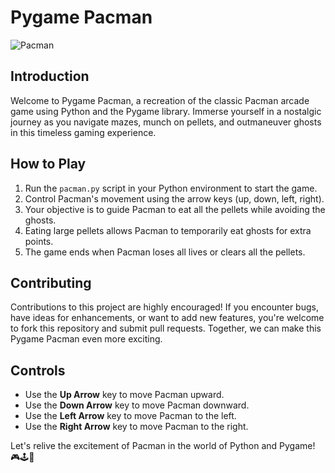 # Pygame Pacman

![Pacman](https://i.imgur.com/i91Pe.jpeg)

## Introduction

Welcome to Pygame Pacman, a recreation of the classic Pacman arcade game using Python and the Pygame library. Immerse yourself in a nostalgic journey as you navigate mazes, munch on pellets, and outmaneuver ghosts in this timeless gaming experience.

## How to Play

1. Run the `pacman.py` script in your Python environment to start the game.
2. Control Pacman's movement using the arrow keys (up, down, left, right).
3. Your objective is to guide Pacman to eat all the pellets while avoiding the ghosts.
4. Eating large pellets allows Pacman to temporarily eat ghosts for extra points.
5. The game ends when Pacman loses all lives or clears all the pellets.

## Contributing

Contributions to this project are highly encouraged! If you encounter bugs, have ideas for enhancements, or want to add new features, you're welcome to fork this repository and submit pull requests. Together, we can make this Pygame Pacman even more exciting.

## Controls

- Use the **Up Arrow** key to move Pacman upward.
- Use the **Down Arrow** key to move Pacman downward.
- Use the **Left Arrow** key to move Pacman to the left.
- Use the **Right Arrow** key to move Pacman to the right.

Let's relive the excitement of Pacman in the world of Python and Pygame! 🎮🕹️👻
